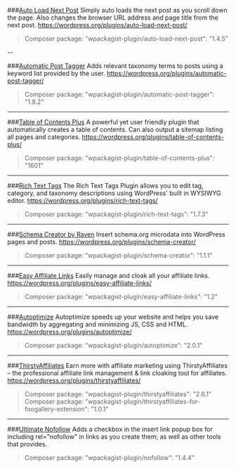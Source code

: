 ###[Auto Load Next Post](https://wordpress.org/plugins/auto-load-next-post/)
Simply auto loads the next post as you scroll down the page. Also changes the browser URL address and page title from the next post.
https://wordpress.org/plugins/auto-load-next-post/
> Composer package: "wpackagist-plugin/auto-load-next-post": "1.4.5"

--

###[Automatic Post Tagger](https://wordpress.org/plugins/automatic-post-tagger/)
Adds relevant taxonomy terms to posts using a keyword list provided by the user.
https://wordpress.org/plugins/automatic-post-tagger/
> Composer package: "wpackagist-plugin/automatic-post-tagger": "1.8.2"

---

###[Table of Contents Plus](https://wordpress.org/plugins/table-of-contents-plus/)
A powerful yet user friendly plugin that automatically creates a table of contents. Can also output a sitemap listing all pages and categories.
https://wordpress.org/plugins/table-of-contents-plus/
> Composer package: "wpackagist-plugin/table-of-contents-plus": "1601"

---

###[Rich Text Tags](https://wordpress.org/plugins/rich-text-tags/)
The Rich Text Tags Plugin allows you to edit tag, category, and taxonomy descriptions using WordPress' built in WYSIWYG editor.
https://wordpress.org/plugins/rich-text-tags/
> Composer package: "wpackagist-plugin/rich-text-tags": "1.7.3"

---

###[Schema Creator by Raven](https://wordpress.org/plugins/schema-creator/)
Insert schema.org microdata into WordPress pages and posts.
https://wordpress.org/plugins/schema-creator/
> Composer package: "wpackagist-plugin/schema-creator": "1.1.1"

---

###[Easy Affiliate Links](https://wordpress.org/plugins/easy-affiliate-links/)
Easily manage and cloak all your affiliate links.
https://wordpress.org/plugins/easy-affiliate-links/
> Composer package: "wpackagist-plugin/easy-affiliate-links": "1.2"

---

###[Autoptimize](https://wordpress.org/plugins/autoptimize/)
Autoptimize speeds up your website and helps you save bandwidth by aggregating and minimizing JS, CSS and HTML.
https://wordpress.org/plugins/autoptimize/
> Composer package: "wpackagist-plugin/autoptimize": "2.0.1"

---

###[ThirstyAffiliates](https://wordpress.org/plugins/thirstyaffiliates/)
Earn more with affiliate marketing using ThirstyAffiliates – the professional affiliate link management & link cloaking tool for affiliates.
https://wordpress.org/plugins/thirstyaffiliates/
> Composer package: "wpackagist-plugin/thirstyaffiliates": "2.6.1"
> Composer package: "wpackagist-plugin/thirstyaffiliates-for-foogallery-extension": "1.0.1"

---

###[Ultimate Nofollow](https://wordpress.org/plugins/nofollow/)
Adds a checkbox in the insert link popup box for including rel="nofollow" in links as you create them; as well as other tools that provides.
> Composer package: "wpackagist-plugin/nofollow": "1.4.4"
